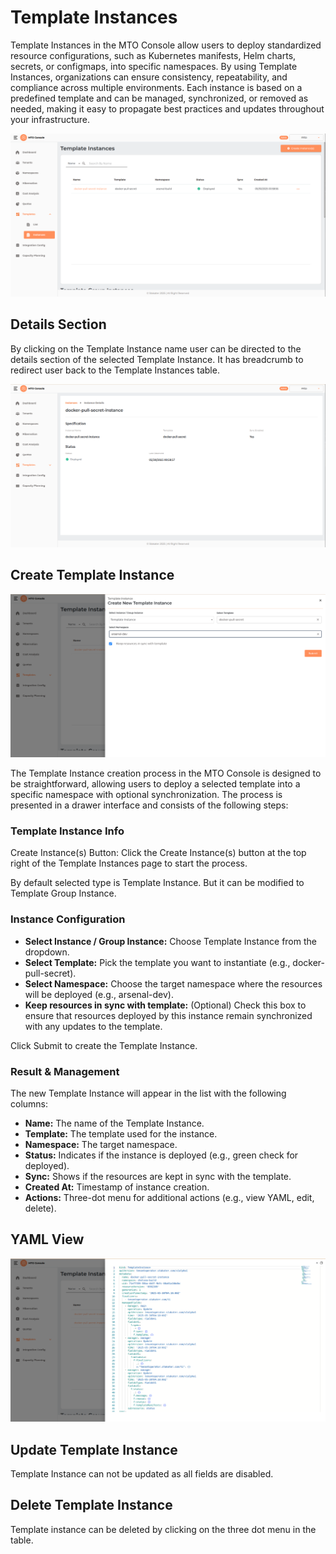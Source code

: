 # Template Instances

Template Instances in the MTO Console allow users to deploy standardized resource configurations, such as Kubernetes manifests, Helm charts, secrets, or configmaps, into specific namespaces. By using Template Instances, organizations can ensure consistency, repeatability, and compliance across multiple environments. Each instance is based on a predefined template and can be managed, synchronized, or removed as needed, making it easy to propagate best practices and updates throughout your infrastructure.

![templateInstances](../images/templateInstances.png)

## Details Section

By clicking on the Template Instance name user can be directed to the details section of the selected Template Instance.
It has breadcrumb to redirect user back to the Template Instances table.

![templateInstanceDetails](../images/templateInstanceDetails.png)

## Create Template Instance

![templateInstanceCrudDrawer](../images/templateInstanceCrudDrawer.png)

The Template Instance creation process in the MTO Console is designed to be straightforward, allowing users to deploy a selected template into a specific namespace with optional synchronization. The process is presented in a drawer interface and consists of the following steps:

### Template Instance Info

Create Instance(s) Button: Click the Create Instance(s) button at the top right of the Template Instances page to start the process.

By default selected type is Template Instance. But it can be modified to Template Group Instance.

### Instance Configuration

- **Select Instance / Group Instance:** Choose Template Instance from the dropdown.
- **Select Template:** Pick the template you want to instantiate (e.g., docker-pull-secret).
- **Select Namespace:** Choose the target namespace where the resources will be deployed (e.g., arsenal-dev).
- **Keep resources in sync with template:** (Optional) Check this box to ensure that resources deployed by this instance remain synchronized with any updates to the template.

Click Submit to create the Template Instance.

### Result & Management

The new Template Instance will appear in the list with the following columns:

- **Name:** The name of the Template Instance.
- **Template:** The template used for the instance.
- **Namespace:** The target namespace.
- **Status:** Indicates if the instance is deployed (e.g., green check for deployed).
- **Sync:** Shows if the resources are kept in sync with the template.
- **Created At:** Timestamp of instance creation.
- **Actions:** Three-dot menu for additional actions (e.g., view YAML, edit, delete).

## YAML View

![templateInstanceYAML](../images/templateInstanceYAMLView.png)

## Update Template Instance

Template Instance can not be updated as all fields are disabled.

## Delete Template Instance

Template instance can be deleted by clicking on the three dot menu in the table.
